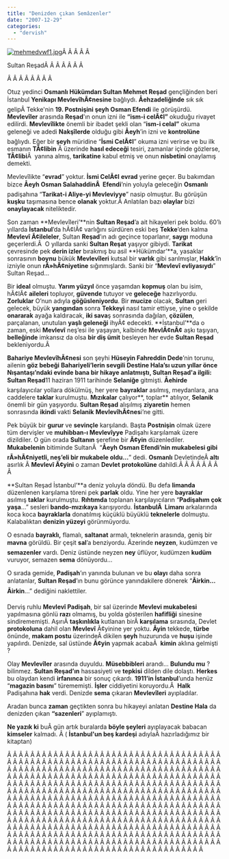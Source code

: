```yaml
---
title: "Denizden çıkan Semâzenler"
date: "2007-12-29"
categories: 
  - "dervish"
---
```


[![mehmedvwf1.jpg](/uploads/2007/12/mehmedvwf1.jpg)](/uploads/2007/12/mehmedvwf1.jpg "mehmedvwf1.jpg")[](/uploads/2007/12/1416.jpg "1416.jpg")Â Â Â Â Â 

Sultan ReşadÂ Â Â Â Â Â Â 

Â Â Â Â Â Â Â Â 

Otuz yedinci **Osmanlı Hükümdarı Sultan Mehmet Reşad** gençliğinden beri İstanbul **Yenikapı MevlevîhÃ¢nesine** bağlıydı. **Åehzadeliğinde** sık sık gelipÂ Tekke'nin **19\. Postnişini şeyh Osman Efendi** ile görüşürdü. **Mevlevîler** arasında **Reşad**'ın onun izni ile **“ism-i celÃ¢l”** okuduğu rivayet edilirdi. **Mevlevîlikte** önemli bir ibadet şekli olan “**ism-i celal”** okuma geleneği ve adedi **Nakşîlerde** olduğu gibi **Åeyh**’in izni ve **kontrolüne** bağlıydı. Eğer bir **şeyh** müridine “**İsmi CelÃ¢l**” okuma izni verirse ve bu ilk esmanın **TÃ¢libin** Â üzerinde **hasıl edeceği** tesiri, zamanlar içinde gözlerse, **TÃ¢libi**Â  yanına almış, **tarikatine** kabul etmiş ve onun **nisbetini** onaylamış demekti.

Mevlevîlikte “**evrad**” yoktur. **İsmi CelÃ¢l** **evrad** yerine geçer. Bu bakımdan bizce **Åeyh Osman SalahaddinÂ  Efendi**’nin yoluyla geleceğin **Osmanlı** padişahına “**Tarikat-i Aliye-yi Mevleviyye**” nasip olmuştur. Bu görüşün **kuşku** taşımasına bence **olanak** yoktur.Â Anlatılan bazı **olaylar** bizi **onaylayacak** niteliktedir.

Son zaman **Mevlevîleri’**nin **Sultan Reşad**’a ait hikayeleri pek boldu. 60’lı yıllarda **İstanbul**’da hÃ¢lÃ¢ varlığını sürdüren eski beş **Tekke**’den kalma **Mevlevî Ã¢ileleler**, Sultan **Reşad**’ın adı geçince toparlanır, **saygı** moduna geçerlerdi.Â  O yıllarda sanki **Sultan Reşat** yaşıyor gibiydi. **Tarikat** çevresinde pek **derin izler** bırakmış bu asil **Hükümdar’**a, yasaklar sonrasının **boynu** bükük **Mevlevîleri** kutsal bir **varlık** gibi sarılmışlar, **Hakk**’în izniyle onun **rÃ»hÃ¢niyetine** sığınmışlardı. Sanki bir “**Mevlevî evliyasıydı**” Sultan Reşad…

Bir **ideal** olmuştu. **Yarım yüzyıl** önce yaşamdan **kopmuş** olan bu isim, hÃ¢lÃ¢ **aileleri** topluyor, **güvende** tutuyor ve **geleceğe** hazırlıyordu. **Zorluklar** O’nun adıyla **göğüsleniyordu**. Bir **mucize** olacak, **Sultan** geri gelecek, büyük **yangından** sonra **Tekkeyi** nasıl tamir ettiyse, yine o şekilde **onararak** ayağa kaldıracak, **iki sava**ş sonrasında dağılan, **çözülen**, parçalanan, unutulan **yaşlı geleneği** ihyÃ¢ edecekti. **İstanbul’**da o zaman, eski **Mevlevî** neş’esi ile yaşayan, kalbinde **MevlÃ¢nÃ¢** aşkı taşıyan, **belleğinde** imkansız da olsa **bir diş ümit** besleyen her evde **Sultan Reşad** bekleniyordu.Â 

**Bahariye MevlevîhÃ¢nesi** son şeyhi **Hüseyin Fahreddin Dede**’nin torunu, ailenin **göz bebeği** **Bahariyeli’**lerin sevgili **Destine Hala**’sı uzun yıllar önce **Nışantaşı**’ndaki evinde bana bir hikaye anlatmıştı, Sultan Reşad'a ilgili**: Sultan Reşad**11 haziran 1911 tarihinde **Selaniğe** gitmişti. **Åehirde** karşılayıcılar yollara dökülmüş, her yere **bayraklar** asılmış, meydanlara, ana caddelere **taklar** kurulmuştu. **Mızıkalar** çalıyor**, toplar** atılıyor, **Selanik** önemli bir gün yaşıyordu. **Sultan Reşad** alışılmış **ziyaretin** hemen sonrasında **ikindi** vakti **Selanik** **MevlevîhÃ¢nes**i’ne gitti.

Pek büyük bir **gurur** ve **sevinçle** karşılandı. Başta **Postnişin** olmak üzere tüm dervişler ve **muhibban-ı Mevlevîyye** Padişahı karşılamak üzere dizildiler. O gün orada **Sultanın** şerefine bir **Ã¢yin** düzenlediler. **Mukabelenin** bitiminde SultanÂ  “**Åeyh Osman Efendi’nin mukabelesi gibi rÃ»hÃ¢niyetli, neş’eli bir mukabele oldu…**” dedi. **Osmanlı** DevletindeÂ **altı** asırlık Â **Mevlevî Ã¢yini** o zaman **Devlet** **protokolüne** dahildi.Â Â Â Â Â Â Â  Â 

**Sultan Reşad İstanbul’**a deniz yoluyla döndü. Bu defa **limanda** düzenlenen karşılama töreni pek **parlak** oldu. Yine her yere **bayraklar** asılmış **taklar** kurulmuştu. **Rıhtımda** toplanan karşılayıcıların “**Padişahım çok yaşa**…” sesleri **bando-mızıkaya** karışıyordu. **İstanbulÂ  Limanı** arkalarında koca koca **bayraklarla** donatılmış küçüklü büyüklü **teknelerle** dolmuştu. Kalabalıktan **denizin yüzeyi** görünmüyordu.

O esnada **bayraklı,** flamalı, **saltanat** armalı, teknelerin arasında, geniş bir **mavna** görüldü. Bir çeşit **sal**’a benziyordu. Ãzerinde **neyzen**, kudümzen ve **semazenler** vardı. Deniz üstünde neyzen **ney** üflüyor, kudümzen **kudüm** vuruyor, semazen **sema** dönüyordu…

O sırada gemide, **Padişah**’ın yanında bulunan ve bu **olayı** daha sonra anlatanlar, **Sultan Reşad**’ın bunu görünce yanındakilere dönerek “**Ãirkin…Ãirkin**…” dediğini naklettiler.

Derviş ruhlu **Mevlevî Padişah**, bir sal üzerinde **Mevlevi mukabelesi** yapılmasına gönlü **razı** olmamış, bu yolda gösterilen **hafifliği** sinesine sindirememişti. AşırıÂ **taşkınlıkla** kutlanan birÂ **karşılama** sırasında, Devlet **protokoluna** dahil olan **Mevlevî** Ã¢yinine yer yoktu. **Âyin** tekkede, **türbe** önünde, **makam postu** üzerindeÂ dikilen **şeyh** huzurunda ve **huşu** işinde yapılırdı. Denizde, sal üstünde **Ã¢yin** yapmak acabaÂ  **kimin** aklına gelmişti ?

Olay **Mevlevîler** arasında duyuldu. **Müsebbibleri** arandı… **Bulundu mu** ? bilinmez. **Sultan Reşad’ın** hassasiyeti ve **tepkisi** dilden dile dolaştı. **Herkes** bu olaydan kendi **irfanınca** bir sonuç çıkardı. **1911’in İstanbul**’unda henüz “**magazin basını**” türememişti. **İşler** ciddiyetini koruyordu.Â  **Halk** Padişahına **hak** verdi. Denizde **sema** çıkaran **Mevlevîleri** ayıpladılar.

Aradan bunca **zaman** geçtikten sonra bu hikayeyi anlatan **Destine Hala** da denizden çıkan **“sazenleri**” ayıplamıştı.

**Ne yazık ki** buÂ gün artık buralarda **böyle şeyleri** ayıplayacak babacan **kimseler** kalmadı. Â ( **İstanbul'un beş kardeşi** adıylaÂ hazırladığımız bir kitaptan)

Â Â Â Â Â Â Â Â Â Â Â Â Â Â Â Â Â Â Â Â Â Â Â Â Â Â Â Â Â Â Â Â Â Â Â Â Â Â Â Â Â Â Â Â Â Â Â Â Â Â Â Â Â Â Â Â Â Â Â Â Â Â Â Â Â Â Â Â Â Â Â Â Â Â Â Â Â Â Â Â Â Â Â Â Â Â Â Â Â Â Â Â Â Â Â Â Â Â Â Â Â Â Â Â Â Â Â Â Â Â Â Â Â Â Â Â Â Â Â Â Â Â Â Â Â Â Â Â Â Â Â Â Â Â Â Â Â Â Â Â Â Â Â Â Â Â Â Â Â Â Â Â Â Â Â Â Â Â Â Â Â Â Â Â Â Â Â Â Â Â Â Â Â Â Â Â Â Â Â Â Â Â Â Â Â Â Â Â Â Â Â Â Â Â Â Â Â Â Â Â Â Â Â Â Â Â Â Â Â Â Â Â Â Â Â Â Â Â Â Â Â Â Â Â Â Â Â Â Â Â Â Â Â Â Â Â Â Â Â Â Â Â Â Â Â Â Â Â Â Â Â Â Â Â Â Â Â Â Â Â Â Â Â Â Â Â Â Â Â Â Â Â Â Â Â Â Â Â Â Â Â Â Â Â Â Â Â Â Â Â Â Â Â Â Â Â Â Â Â Â Â Â Â Â Â Â Â Â Â Â Â Â Â Â Â Â Â Â Â Â Â Â Â Â Â Â Â Â Â Â Â Â Â Â Â Â Â Â Â Â Â Â Â Â Â Â Â Â Â Â Â Â Â Â Â Â Â Â Â Â Â Â Â Â Â Â Â Â Â Â Â Â Â Â Â Â Â Â Â Â Â Â Â Â Â Â Â Â Â Â Â Â Â Â Â Â Â Â Â Â Â Â Â Â Â Â Â Â Â Â Â Â Â Â Â Â Â Â Â Â Â Â Â Â Â Â Â Â Â Â Â Â Â Â Â Â Â Â Â Â Â Â Â Â Â Â Â Â Â Â Â Â Â Â Â Â Â Â Â Â Â Â Â Â Â Â Â Â Â Â Â Â Â Â Â Â Â Â Â Â Â Â Â Â Â Â Â Â Â Â Â Â Â Â Â Â Â Â Â Â Â Â Â Â Â Â Â Â Â Â Â Â Â Â Â

